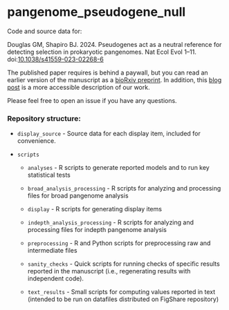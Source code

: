 # pangenome_pseudogene_null

Code and source data for:

Douglas GM, Shapiro BJ. 2024. Pseudogenes act as a neutral reference for detecting selection in prokaryotic pangenomes. Nat Ecol Evol 1–11. doi:[10.1038/s41559-023-02268-6](https://doi.org/10.1038/s41559-023-02268-6)

The published paper requires is behind a paywall, but you can read an earlier version of the manuscript as a [bioRxiv preprint](https://www.biorxiv.org/content/10.1101/2023.05.17.541134v2). In addition, this [blog post](https://communities.springernature.com/posts/using-degenerating-genes-to-understand-the-evolution-of-rare-intact-genes-across-bacteria) is a more accessible description of our work.

Please feel free to open an issue if you have any questions.


### Repository structure:

* `display_source` - Source data for each display item, included for convenience.

* `scripts`

	* `analyses` - R scripts to generate reported models and to run key statistical tests

	* `broad_analysis_processing` - R scripts for analyzing and processing files for broad pangenome analysis

	* `display` - R scripts for generating display items

	* `indepth_analysis_processing` - R scripts for analyzing and processing files for indepth pangenome analysis

	* `preprocessing` - R and Python scripts for preprocessing raw and intermediate files

	* `sanity_checks` - Quick scripts for running checks of specific results reported in the manuscript (i.e., regenerating results with independent code).

	* `text_results` - Small scripts for computing values reported in text (intended to be run on datafiles distributed on FigShare repository)

